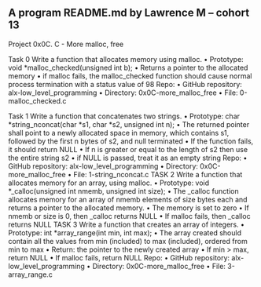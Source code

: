 ## A program README.md by Lawrence M – cohort 13

Project
0x0C. C - More malloc, free

Task 0
Write a function that allocates memory using malloc.
•	Prototype: void *malloc_checked(unsigned int b);
•	Returns a pointer to the allocated memory
•	if malloc fails, the malloc_checked function should cause normal process termination with a status value of 98
Repo:
•	GitHub repository: alx-low_level_programming
•	Directory: 0x0C-more_malloc_free
•	File: 0-malloc_checked.c

Task 1
Write a function that concatenates two strings.
•	Prototype: char *string_nconcat(char *s1, char *s2, unsigned int n);
•	The returned pointer shall point to a newly allocated space in memory, which contains s1, followed by the first n bytes of s2, and null terminated
•	If the function fails, it should return NULL
•	If n is greater or equal to the length of s2 then use the entire string s2
•	if NULL is passed, treat it as an empty string
Repo:
•	GitHub repository: alx-low_level_programming
•	Directory: 0x0C-more_malloc_free
•	File: 1-string_nconcat.c
TASK 2
Write a function that allocates memory for an array, using malloc.
•	Prototype: void *_calloc(unsigned int nmemb, unsigned int size);
•	The _calloc function allocates memory for an array of nmemb elements of size bytes each and returns a pointer to the allocated memory.
•	The memory is set to zero
•	If nmemb or size is 0, then _calloc returns NULL
•	If malloc fails, then _calloc returns NULL
TASK 3
Write a function that creates an array of integers.
•	Prototype: int *array_range(int min, int max);
•	The array created should contain all the values from min (included) to max (included), ordered from min to max
•	Return: the pointer to the newly created array
•	If min > max, return NULL
•	If malloc fails, return NULL
Repo:
•	GitHub repository: alx-low_level_programming
•	Directory: 0x0C-more_malloc_free
•	File: 3-array_range.c

